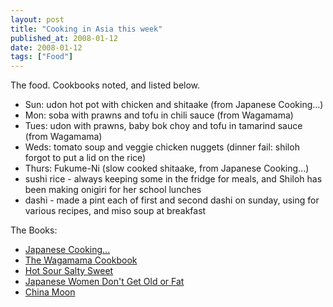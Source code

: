 ```yaml
---
layout: post
title: "Cooking in Asia this week"
published_at: 2008-01-12
date: 2008-01-12
tags: ["Food"]
---
```


The food. Cookbooks noted, and listed below.

*   Sun: udon hot pot with chicken and shitaake (from Japanese Cooking...)
*   Mon: soba with prawns and tofu in chili sauce (from Wagamama)
*   Tues: udon with prawns, baby bok choy and tofu in tamarind sauce (from Wagamama)
*   Weds: tomato soup and veggie chicken nuggets (dinner fail: shiloh forgot to put a lid on the rice)
*   Thurs: Fukume-Ni (slow cooked shitaake, from Japanese Cooking...)
*   sushi rice - always keeping some in the fridge for meals, and Shiloh has been making onigiri for her school lunches
*   dashi - made a pint each of first and second dashi on sunday, using for various recipes, and miso soup at breakfast

The Books:

*   [Japanese Cooking...](http://www.amazon.com/exec/obidos/ASIN/0681323272/dietrganx4com-20)
*   [The Wagamama Cookbook](http://www.amazon.com/exec/obidos/ASIN/1904920233/dietrganx4com-20)
*   [Hot Sour Salty Sweet](http://www.amazon.com/exec/obidos/ASIN/1579651143/dietrganx4com-20)
*   [Japanese Women Don't Get Old or Fat](http://www.amazon.com/exec/obidos/ASIN/0385339984/dietrganx4com-20)
*   [China Moon](http://www.amazon.com/exec/obidos/ASIN/0894807544/dietrganx4com-20)
